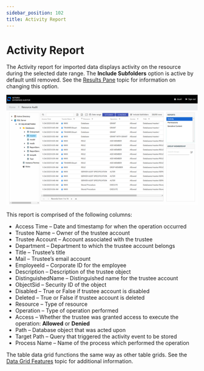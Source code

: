 ```yaml
---
sidebar_position: 102
title: Activity Report
---
```


# Activity Report

The Activity report for imported data displays activity on the resource during the selected date range. The **Include Subfolders** option is active by default until removed. See the [Results Pane](../Navigate/Overview#Results "Results Pane") topic for information on changing this option.

![Activity report for imported data](../../../../../../../static/Content/Resources/Images/Access/InformationCenter/ResourceAudit/FlexibleImports/Activity.png "Activity report for imported data")

This report is comprised of the following columns:

* Access Time – Date and timestamp for when the operation occurred
* Trustee Name – Owner of the trustee account
* Trustee Account – Account associated with the trustee
* Department – Department to which the trustee account belongs
* Title – Trustee’s title
* Mail – Trustee’s email account
* EmployeeId – Corporate ID for the employee
* Description – Description of the trustee object
* DistinguishedName – Distinguished name for the trustee account
* ObjectSid – Security ID of the object
* Disabled – True or False if trustee account is disabled
* Deleted – True or False if trustee account is deleted
* Resource – Type of resource
* Operation – Type of operation performed
* Access – Whether the trustee was granted access to execute the operation: **Allowed** or **Denied**
* Path – Database object that was acted upon
* Target Path – Query that triggered the activity event to be stored
* Process Name – Name of the process which performed the operation

The table data grid functions the same way as other table grids. See the [Data Grid Features](../../../General/DataGrid "Data Grid Features") topic for additional information.